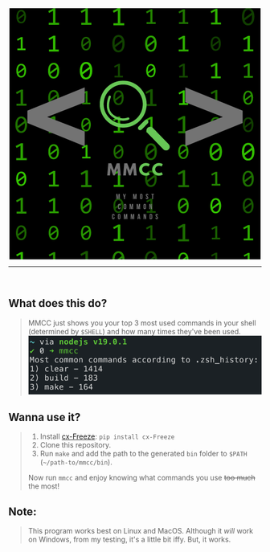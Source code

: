 <center>
	<img src="assets/mmcclogo.png" align="center"><hr>
</center><br>


## What does this do?
> MMCC just shows you your top 3 most used commands in your shell (determined by `$SHELL`) and how many times they've been used.
> ![example0](assets/example0.png)

## Wanna use it?
> 1) Install [cx-Freeze](https://pypi.org/project/cx-Freeze/): `pip install cx-Freeze`
> 2) Clone this repository.
> 3) Run `make` and add the path to the generated `bin` folder to `$PATH` (`~/path-to/mmcc/bin`).
>
> Now run `mmcc` and enjoy knowing what commands you use ~~too much~~ the most!

## Note:
> This program works best on Linux and MacOS. Although it *will* work on Windows, from my testing, it's a little bit iffy. But, it works.
